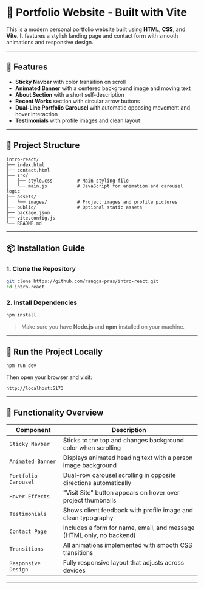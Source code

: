 # 🎨 Portfolio Website - Built with Vite

This is a modern personal portfolio website built using **HTML**, **CSS**, and **Vite**. It features a stylish landing page and contact form with smooth animations and responsive design.

---

## 🚀 Features

- **Sticky Navbar** with color transition on scroll  
- **Animated Banner** with a centered background image and moving text  
- **About Section** with a short self-description  
- **Recent Works** section with circular arrow buttons  
- **Dual-Line Portfolio Carousel** with automatic opposing movement and hover interaction  
- **Testimonials** with profile images and clean layout  

---

## 📁 Project Structure

```
intro-react/
├── index.html
├── contact.html
├── src/
│   ├── style.css         # Main styling file
│   └── main.js           # JavaScript for animation and carousel logic
├── assets/
│   └── images/           # Project images and profile pictures
├── public/               # Optional static assets
├── package.json
├── vite.config.js
└── README.md
```

---

## 📦 Installation Guide

### 1. Clone the Repository

```bash
git clone https://github.com/rangga-pras/intro-react.git
cd intro-react
```

### 2. Install Dependencies

```bash
npm install
```

> Make sure you have **Node.js** and **npm** installed on your machine.

---

## 🧪 Run the Project Locally

```bash
npm run dev
```

Then open your browser and visit:

```
http://localhost:5173
```

---

## 🧠 Functionality Overview

| Component            | Description                                                                 |
|----------------------|-----------------------------------------------------------------------------|
| `Sticky Navbar`       | Sticks to the top and changes background color when scrolling               |
| `Animated Banner`     | Displays animated heading text with a person image background                |
| `Portfolio Carousel`  | Dual-row carousel scrolling in opposite directions automatically             |
| `Hover Effects`       | "Visit Site" button appears on hover over project thumbnails                 |
| `Testimonials`        | Shows client feedback with profile image and clean typography                |
| `Contact Page`        | Includes a form for name, email, and message (HTML only, no backend)         |
| `Transitions`         | All animations implemented with smooth CSS transitions                       |
| `Responsive Design`   | Fully responsive layout that adjusts across devices                          |

---
